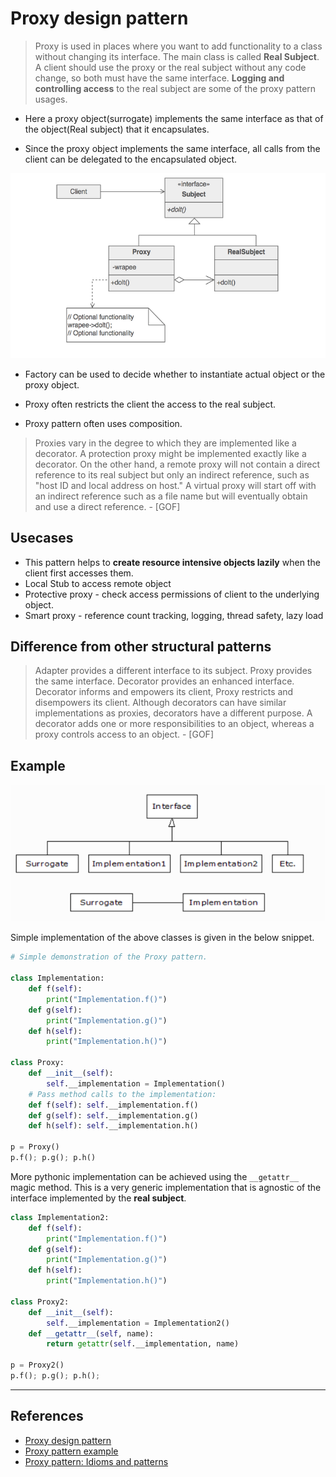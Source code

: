# Proxy design pattern

> Proxy is used in places where you want to add functionality to a class without changing its interface. The main class is called **Real Subject**. A client should use the proxy or the real subject without any code change, so both must have the same interface. **Logging and controlling access** to the real subject are some of the proxy pattern usages.

* Here a proxy object(surrogate) implements the same interface as that of the object(Real subject) that it encapsulates.

* Since the proxy object implements the same interface, all calls from the client can be delegated to the encapsulated object.

![Proxy pattern](./proxy_pattern.png)

* Factory can be used to decide whether to instantiate actual object or the proxy object.

* Proxy often restricts the client the access to the real subject.

* Proxy pattern often uses composition.

> Proxies vary in the degree to which they are implemented like a decorator. A protection proxy might be implemented exactly like a decorator. On the other hand, a remote proxy will not contain a direct reference to its real subject but only an indirect reference, such as "host ID and local address on host." A virtual proxy will start off with an indirect reference such as a file name but will eventually obtain and use a direct reference. - [GOF]

## Usecases

* This pattern helps to **create resource intensive objects lazily** when the client first accesses them.
* Local Stub to access remote object
* Protective proxy - check access permissions of client to the underlying object.
* Smart proxy - reference count tracking, logging, thread safety, lazy load

## Difference from other structural patterns

> Adapter provides a different interface to its subject. Proxy provides the same interface. Decorator provides an enhanced interface. Decorator informs and empowers its client, Proxy restricts and disempowers its client.
> Although decorators can have similar implementations as proxies, decorators have a different purpose. A decorator adds one or more responsibilities to an object, whereas a proxy controls access to an object. - [GOF]

## Example

![Proxy pattern example](./proxy_pattern_example.png)

Simple implementation of the above classes is given in the below snippet.

```Python
# Simple demonstration of the Proxy pattern.

class Implementation:
    def f(self):
        print("Implementation.f()")
    def g(self):
        print("Implementation.g()")
    def h(self):
        print("Implementation.h()")

class Proxy:
    def __init__(self):
        self.__implementation = Implementation()
    # Pass method calls to the implementation:
    def f(self): self.__implementation.f()
    def g(self): self.__implementation.g()
    def h(self): self.__implementation.h()

p = Proxy()
p.f(); p.g(); p.h()
```

More pythonic implementation can be achieved using the `__getattr__` magic method. This is a very generic implementation that is agnostic of the interface implemented by the **real subject**.

```Python
class Implementation2:
    def f(self):
        print("Implementation.f()")
    def g(self):
        print("Implementation.g()")
    def h(self):
        print("Implementation.h()")

class Proxy2:
    def __init__(self):
        self.__implementation = Implementation2()
    def __getattr__(self, name):
        return getattr(self.__implementation, name)

p = Proxy2()
p.f(); p.g(); p.h();
```

---

## References

* [Proxy design pattern](https://sourcemaking.com/design_patterns/proxy)
* [Proxy pattern example](https://github.com/faif/python-patterns/blob/master/patterns/structural/proxy.py)
* [Proxy pattern: Idioms and patterns](https://python-3-patterns-idioms-test.readthedocs.io/en/latest/Fronting.html)
